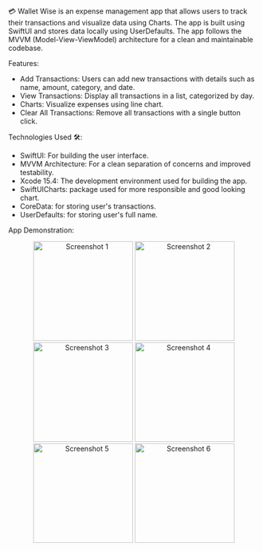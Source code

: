 💳 Wallet Wise is an expense management app that allows users to track their transactions and visualize data using Charts. The app is built using SwiftUI and stores data locally using UserDefaults. The app follows the MVVM (Model-View-ViewModel) architecture for a clean and maintainable codebase.

Features:

- Add Transactions: Users can add new transactions with details such as name, amount, category, and date.
- View Transactions: Display all transactions in a list, categorized by day.
- Charts: Visualize expenses using line chart.
- Clear All Transactions: Remove all transactions with a single button click.

Technologies Used 🛠️:

- SwiftUI: For building the user interface.
- MVVM Architecture: For a clean separation of concerns and improved testability.
- Xcode 15.4: The development environment used for building the app.
- SwiftUICharts: package used for more responsible and good looking chart.
- CoreData: for storing user's transactions. 
- UserDefaults: for storing user's full name. 

App Demonstration:

<div align="center">
  <img src="https://github.com/user-attachments/assets/6d4687e0-fbcf-44ba-a188-c52abeb4aa8d" alt="Screenshot 1" width="200"/>
  <img src="https://github.com/user-attachments/assets/1a89c5ee-36cc-4e32-bfb7-eb180d81b08a" alt="Screenshot 2" width="200"/>
  <img src="https://github.com/user-attachments/assets/7f991db8-78e5-4ec1-8652-2865fa9b2bfe" alt="Screenshot 3" width="200"/>
  <img src="https://github.com/user-attachments/assets/03166795-8fe4-4af3-b40f-572ddbce98d1" alt="Screenshot 4" width="200"/>
  <img src="https://github.com/user-attachments/assets/e9a917bf-ac91-4b7f-aa26-fe3a5c5d4e09" alt="Screenshot 5" width="200"/>
  <img src="https://github.com/user-attachments/assets/c04cb33d-66bc-405d-8caf-085a62f7c7f5" alt="Screenshot 6" width="200"/>
</div>


